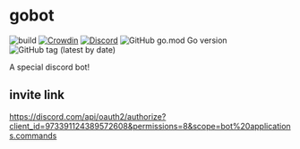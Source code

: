 # gobot 
![build](https://github.com/ikafly144/gobot/actions/workflows/codeql.yml/badge.svg) [![Crowdin](https://badges.crowdin.net/gobot/localized.svg)](https://crowdin.com/project/gobot) [![Discord](https://img.shields.io/discord/1005139879799291936?color=5865F2&logo=Discord&logoColor=white)](https://discord.gg/hnNBD8QNmB) ![GitHub go.mod Go version](https://img.shields.io/github/go-mod/go-version/ikafly144/gobot) ![GitHub tag (latest by date)](https://img.shields.io/github/v/tag/ikafly144/gobot)

A special discord bot!

## invite link

https://discord.com/api/oauth2/authorize?client_id=973391124389572608&permissions=8&scope=bot%20applications.commands
